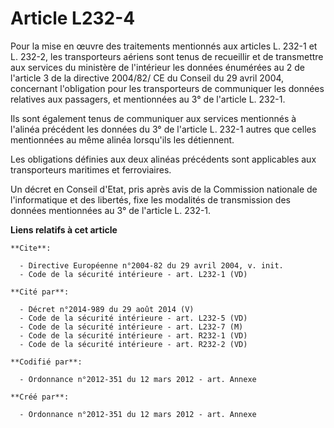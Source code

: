 # Article L232-4

Pour la mise en œuvre des traitements mentionnés aux articles L. 232-1 et L. 232-2, les transporteurs aériens sont tenus de
recueillir et de transmettre aux services du ministère de l'intérieur les données énumérées au 2 de l'article 3 de la
directive 2004/82/ CE du Conseil du 29 avril 2004, concernant l'obligation pour les transporteurs de communiquer les données
relatives aux passagers, et mentionnées au 3° de l'article L. 232-1. 

Ils sont également tenus de communiquer aux services mentionnés à l'alinéa précédent les données du 3° de l'article L. 232-1
autres que celles mentionnées au même alinéa lorsqu'ils les détiennent. 

Les obligations définies aux deux alinéas précédents sont applicables aux transporteurs maritimes et ferroviaires. 

Un décret en Conseil d'Etat, pris après avis de la Commission nationale de l'informatique et des libertés, fixe les modalités
de transmission des données mentionnées au 3° de l'article L. 232-1.

**Liens relatifs à cet article**

	**Cite**:

	  - Directive Européenne n°2004-82 du 29 avril 2004, v. init.
	  - Code de la sécurité intérieure - art. L232-1 (VD)

	**Cité par**:

	  - Décret n°2014-989 du 29 août 2014 (V)
	  - Code de la sécurité intérieure - art. L232-5 (VD)
	  - Code de la sécurité intérieure - art. L232-7 (M)
	  - Code de la sécurité intérieure - art. R232-1 (VD)
	  - Code de la sécurité intérieure - art. R232-2 (VD)

	**Codifié par**:

	  - Ordonnance n°2012-351 du 12 mars 2012 - art. Annexe

	**Créé par**:

	  - Ordonnance n°2012-351 du 12 mars 2012 - art. Annexe
